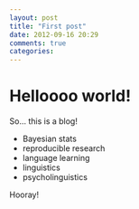 ```yaml
---
layout: post
title: "First post"
date: 2012-09-16 20:29
comments: true
categories: 
---
```

Helloooo world!
===============

So... this is a blog!

- Bayesian stats
- reproducible research
- language learning
- linguistics
- psycholinguistics

Hooray!

